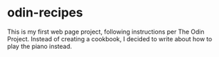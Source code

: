 # odin-recipes
This is my first web page project, following instructions per The Odin Project. Instead of creating a cookbook, I decided to write about how to play the piano instead.